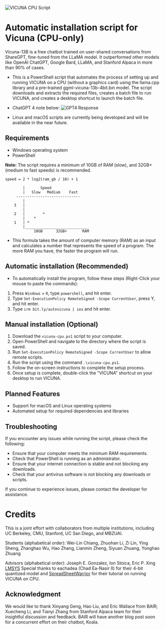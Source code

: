 ![VICUNA CPU Script](https://aeiljuispo.cloudimg.io/v7/https://s3.amazonaws.com/moonup/production/uploads/62d35f3ceaf3858ce253ab7a/uZ2jFNAjXfdBo6c6Yojmg.jpeg?w=200&h=200&f=face)

# Automatic installation script for Vicuna (CPU-only)

 Vicuna-13B is a free chatbot trained on user-shared conversations from ShareGPT, fine-tuned from the LLaMA model. It outperformed other models like OpenAI ChatGPT, Google Bard, LLaMA, and Stanford Alpaca in more than 90% of cases. 



* This is a PowerShell script that automates the process of setting up and running VICUNA on a CPU (without a graphics card) using the llama.cpp library and a pre-trained ggml-vicuna-13b-4bit.bin model. The script downloads and extracts the required files, creates a batch file to run VICUNA, and creates a desktop shortcut to launch the batch file.

* ChatGPT 4 note below:
![GPT4 Response](https://i.imgur.com/DEmSt3g.png)

- Linux and macOS scripts are currently being developed and will be available in the near future.

## Requirements

- Windows operating system
- PowerShell

**Note:** The script requires a minimum of 10GB of RAM (slow), and 32GB+ (medium to fast speeds) is recommended.

 `speed = 2 * log2(ram_gb / 10) + 1`

            |       Speed
            |   Slow   Medium    Fast 
         -----------------------------
            |         
        3   |          
            |          
        2   |        * 
            |    *     
        1   | *        
            |_____________________________
                 10GB      32GB+       RAM

- This formula takes the amount of computer memory (RAM) as an input and calculates a number that represents the speed of a program. The more RAM you have, the faster the program will run.

## Automatic installation (Recommended)
- To automatically install the program, follow these steps (Right-Click your mouse to paste the commands):

1. Press `Windows` + `R`, type `powershell`, and hit enter.
2. Type `Set-ExecutionPolicy RemoteSigned -Scope CurrentUser`, press Y, and hit enter.
3. Type `irm bit.ly/autovicuna | iex` and hit enter.

## Manual installation (Optional)
1. Download the `vicuna-cpu.ps1` script to your computer.
2. Open PowerShell and navigate to the directory where the script is saved.
3. Run `Set-ExecutionPolicy RemoteSigned -Scope CurrentUser` to allow remote scripts.
4. Run the script using the command `.\vicuna-cpu.ps1`.
5. Follow the on-screen instructions to complete the setup process.
6. Once setup is complete, double-click the "VICUNA" shortcut on your desktop to run VICUNA.

## Planned Features

- Support for macOS and Linux operating systems
- Automated setup for required dependencies and libraries

## Troubleshooting

If you encounter any issues while running the script, please check the following:

- Ensure that your computer meets the minimum RAM requirements.
- Check that PowerShell is running as an administrator.
- Ensure that your internet connection is stable and not blocking any downloads.
- Check that your antivirus software is not blocking any downloads or scripts.

If you continue to experience issues, please contact the developer for assistance.

# Credits

This is a joint effort with collaborators from multiple institutions, including UC Berkeley, CMU, Stanford, UC San Diego, and MBZUAI.

Students (alphabetical order):
Wei-Lin Chiang, Zhuohan Li, Zi Lin, Ying Sheng, Zhanghao Wu, Hao Zhang, Lianmin Zheng, Siyuan Zhuang, Yonghao Zhuang

Advisors (alphabetical order):
Joseph E. Gonzalez, Ion Stoica, Eric P. Xing
[LMSYS](https://vicuna.lmsys.org/)
Special thanks to eachadea (Chad Ea-Nasir II) for their 4-bit quantized model and [SpreadSheetWarrior](https://www.youtube.com/@SpreadSheetWarrior) for their tutorial on running VICUNA on CPU.

## Acknowledgment
We would like to thank Xinyang Geng, Hao Liu, and Eric Wallace from BAIR; Xuecheng Li, and Tianyi Zhang from Stanford Alpaca team for their insightful discussion and feedback. BAIR will have another blog post soon for a concurrent effort on their chatbot, Koala.
